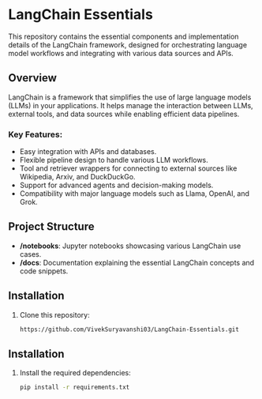 # LangChain Essentials

This repository contains the essential components and implementation details of the LangChain framework, designed for orchestrating language model workflows and integrating with various data sources and APIs.

## Overview

LangChain is a framework that simplifies the use of large language models (LLMs) in your applications. It helps manage the interaction between LLMs, external tools, and data sources while enabling efficient data pipelines.

### Key Features:
- Easy integration with APIs and databases.
- Flexible pipeline design to handle various LLM workflows.
- Tool and retriever wrappers for connecting to external sources like Wikipedia, Arxiv, and DuckDuckGo.
- Support for advanced agents and decision-making models.
- Compatibility with major language models such as Llama, OpenAI, and Grok.

## Project Structure


- **/notebooks**: Jupyter notebooks showcasing various LangChain use cases.
- **/docs**: Documentation explaining the essential LangChain concepts and code snippets.


## Installation

1. Clone this repository:
   ```bash
   https://github.com/VivekSuryavanshi03/LangChain-Essentials.git

## Installation

1. Install the required dependencies:
   ```bash
   pip install -r requirements.txt


